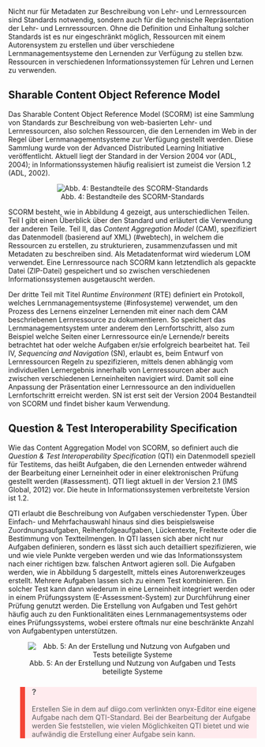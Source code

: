 <!-- filename: 03_Standards_fuer_Inhaltsformate.md -->
<!-- title: Standards für Inhaltsformate -->

Nicht nur für Metadaten zur Beschreibung von Lehr- und Lernressourcen sind Standards notwendig, sondern auch für die technische Repräsentation der Lehr- und Lernressourcen. Ohne die Definition und Einhaltung solcher Standards ist es nur eingeschränkt möglich, Ressourcen mit einem Autorensystem zu erstellen und über verschiedene Lernmanagementsysteme den Lernenden zur Verfügung zu stellen bzw. Ressourcen in verschiedenen Informationssystemen für Lehren und Lernen zu verwenden.

## Sharable Content Object Reference Model

Das Sharable Content Object Reference Model (SCORM) ist eine Sammlung von Standards zur Beschreibung von web-basierten Lehr- und Lernressourcen, also solchen Ressourcen, die den Lernenden im Web in der Regel über Lernmanagementsysteme zur Verfügung gestellt werden. Diese Sammlung wurde von der Advanced Distributed Learning Initiative veröffentlicht. Aktuell liegt der Standard in der Version 2004 vor (ADL, 2004); in Informationssystemen häufig realisiert ist zumeist die Version 1.2 (ADL, 2002).

<center><figure>
  <img src="https://raw.githubusercontent.com/ed-tech-at/L3T/refs/heads/main/10_Standards_fuer_Lehr-_und_Lerntechnologien/img/04_Bestandteile_des_SCORMStandards.jpg" alt="Abb. 4: Bestandteile des SCORM-Standards">
  <figcaption>Abb. 4: Bestandteile des SCORM-Standards</figcaption>
</figure></center>


SCORM besteht, wie in Abbildung 4 gezeigt, aus unterschiedlichen Teilen. Teil I gibt einen Überblick über den Standard und erläutert die Verwendung der anderen Teile. Teil II, das *Content Aggregation Model* (CAM), spezifiziert das Datenmodell (basierend auf XML) (#webtech), in welchem die Ressourcen zu erstellen, zu strukturieren, zusammenzufassen und mit Metadaten zu beschreiben sind. Als Metadatenformat wird wiederum LOM verwendet. Eine Lernressource nach SCORM kann letztendlich als gepackte Datei (ZIP-Datei) gespeichert und so zwischen verschiedenen Informationssystemen ausgetauscht werden.

Der dritte Teil mit Titel *Runtime Environment* (RTE) definiert ein Protokoll, welches Lernmanagementsysteme (#infosysteme) verwendet, um den Prozess des Lernens einzelner Lernenden mit einer nach dem CAM beschriebenen Lernressource zu dokumentieren. So speichert das Lernmanagementsystem unter anderem den Lernfortschritt, also zum Beispiel welche Seiten einer Lernressource ein/e Lernende/r bereits betrachtet hat oder welche Aufgaben er/sie erfolgreich bearbeitet hat. Teil IV, *Sequencing and Navigation* (SN), erlaubt es, beim Entwurf von Lernressourcen Regeln zu spezifizieren, mittels denen abhängig vom individuellen Lernergebnis innerhalb von Lernressourcen aber auch zwischen verschiedenen Lerneinheiten navigiert wird. Damit soll eine Anpassung der Präsentation einer Lernressource an den individuellen Lernfortschritt erreicht werden. SN ist erst seit der Version 2004 Bestandteil von SCORM und findet bisher kaum Verwendung.

## Question &amp; Test Interoperability Specification

Wie das Content Aggregation Model von SCORM, so definiert auch die *Question &amp; Test Interoperability Specification* (QTI) ein Datenmodell speziell für Testitems, das heißt Aufgaben, die den Lernenden entweder während der Bearbeitung einer Lerneinheit oder in einer elektronischen Prüfung gestellt werden (#assessment). QTI liegt aktuell in der Version 2.1 (IMS Global, 2012) vor. Die heute in Informationssystemen verbreitetste Version ist 1.2.

QTI erlaubt die Beschreibung von Aufgaben verschiedenster Typen. Über Einfach- und Mehrfachauswahl hinaus sind dies beispielsweise Zuordnungsaufgaben, Reihenfolgeaufgaben, Lückentexte, Freitexte oder die Bestimmung von Textteilmengen. In QTI lassen sich aber nicht nur Aufgaben definieren, sondern es lässt sich auch detailliert spezifizieren, wie und wie viele Punkte vergeben werden und wie das Informationssystem nach einer richtigen bzw. falschen Antwort agieren soll. Die Aufgaben werden, wie in Abbildung 5 dargestellt, mittels eines Autorenwerkzeuges erstellt. Mehrere Aufgaben lassen sich zu einem Test kombinieren. Ein solcher Test kann dann wiederum in eine Lerneinheit integriert werden oder in einem Prüfungssystem (E-Assessment-System) zur Durchführung einer Prüfung genutzt werden. Die Erstellung von Aufgaben und Test gehört häufig auch zu den Funktionalitäten eines Lernmanagementsystems oder eines Prüfungssystems, wobei erstere oftmals nur eine beschränkte Anzahl von Aufgabentypen unterstützen.

<center><figure>
  <img src="https://raw.githubusercontent.com/ed-tech-at/L3T/refs/heads/main/10_Standards_fuer_Lehr-_und_Lerntechnologien/img/05_An_der_Erstellung_und_Nutzung_von_Aufgaben_und_Tests_beteiligte_Systeme.jpg" alt="Abb. 5: An der Erstellung und Nutzung von Aufgaben und Tests beteiligte Systeme">
  <figcaption>Abb. 5: An der Erstellung und Nutzung von Aufgaben und Tests beteiligte Systeme</figcaption>
</figure></center>


<blockquote style="background: #FFEBEE; border-left: 10px solid #F44336">

### ?

Erstellen Sie in dem auf diigo.com verlinkten onyx-Editor eine eigene Aufgabe nach dem QTI-Standard. Bei der Bearbeitung der Aufgabe werden Sie feststellen, wie vielen Möglichkeiten QTI bietet und wie aufwändig die Erstellung einer Aufgabe sein kann.

</blockquote>

